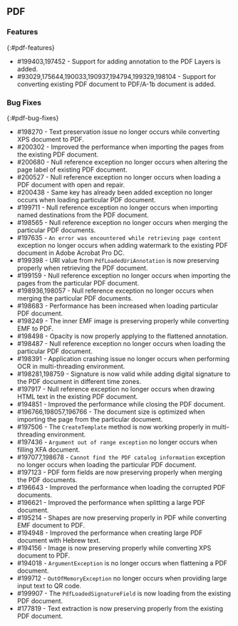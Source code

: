 ## PDF

### Features
{:#pdf-features}

*	\#199403,197452 - Support for adding annotation to the PDF Layers is added.
*	\#93029,175644,190033,190937,194794,199329,198104 - Support for converting existing PDF document to PDF/A-1b document is added.

### Bug Fixes
{:#pdf-bug-fixes} 

*	\#198270 - Text preservation issue no longer occurs while converting XPS document to PDF.
*	\#200302 - Improved the performance when importing the pages from the existing PDF document.
*	\#200680 - Null reference exception no longer occurs when altering the page label of existing PDF document.
*	\#200527 - Null reference exception no longer occurs when loading a PDF document with open and repair.
*	\#200438 - Same key has already been added exception no longer occurs when loading particular PDF document.
* 	\#199711 - Null reference exception no longer occurs when importing named destinations from the PDF document.
*	\#198565 - Null reference exception no longer occurs when merging the particular PDF documents.
* 	\#197635 - `An error was encountered while retrieving page content` exception no longer occurs when adding watermark to the existing PDF document in Adobe Acrobat Pro DC.
*	\#199398 - URI value from `PdfLoadedUriAnnotation` is now preserving properly when retrieving the PDF document.
*	\#199159 - Null reference exception no longer occurs when importing the pages from the particular PDF document.
*	\#198936,198057 - Null reference exception no longer occurs when merging the particular PDF documents.
*	\#198683 - Performance has been increased when loading particular PDF document.
*	\#198249 - The inner EMF image is preserving properly while converting EMF to PDF.
*	\#198498 - Opacity is now properly applying to the flattened annotation.
*	\#198487 - Null reference exception no longer occurs when loading the particular PDF document.
*	\#198391 - Application crashing issue no longer occurs when performing OCR in multi-threading environment.
*	\#198281,198759 - Signature is now valid while adding digital signature to the PDF document in different time zones.
*	\#197917 - Null reference exception no longer occurs when drawing HTML text in the existing PDF document.
*	\#194851 - Improved the performance while closing the PDF document.
*	\#196766,198057,196766 - The document size is optimized when importing the page from the particular document.
*	\#197506 - The `CreateTemplate` method is now working properly in multi-threading environment.
*	\#197436 - `Argument out of range exception` no longer occurs when filling XFA document.
*	\#197077,198678 - `Cannot find the PDF catalog information` exception no longer occurs when loading the particular PDF document.
*	\#197123 - PDF form fields are now preserving properly when merging the PDF documents.
*	\#196643 - Improved the performance when loading the corrupted PDF documents.
*	\#196621 - Improved the performance when splitting a large PDF document.
*	\#195214 - Shapes are now preserving properly in PDF while converting EMF document to PDF.
*	\#194948 - Improved the performance when creating large PDF document with Hebrew text.
*	\#194156 - Image is now preserving properly while converting XPS document to PDF.
*	\#194018 - `ArgumentException` is no longer occurs when flattening a PDF document.
*	\#199712 - `OutOfMemoryException` no longer occurs when providing large input text to QR code.
*	\#199907 - The `PdfLoadedSignatureField` is now loading from the existing PDF document.
*	\#177819 - Text extraction is now preserving properly from the existing PDF document.

